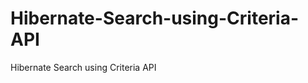 Hibernate-Search-using-Criteria-API
===================================

Hibernate Search using Criteria API
